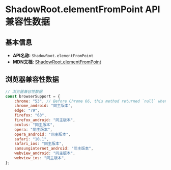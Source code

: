 # ShadowRoot.elementFromPoint API 兼容性数据

## 基本信息

- **API名称**: `ShadowRoot.elementFromPoint`
- **MDN文档**: [ShadowRoot.elementFromPoint](https://developer.mozilla.org/docs/Web/API/ShadowRoot/elementFromPoint)

## 浏览器兼容性数据

```javascript
// 浏览器兼容性数据
const browserSupport = {
    chrome: "53", // Before Chrome 66, this method returned `null` when the element was a child of a host node. See [bug ...,
    chrome_android: "同主版本",
    edge: "79",
    firefox: "63",
    firefox_android: "同主版本",
    oculus: "同主版本",
    opera: "同主版本",
    opera_android: "同主版本",
    safari: "10.1",
    safari_ios: "同主版本",
    samsunginternet_android: "同主版本",
    webview_android: "同主版本",
    webview_ios: "同主版本",
};

```

